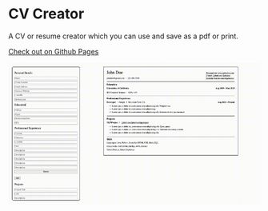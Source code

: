 # CV Creator

A CV or resume creator which you can use and save as a pdf or print. 

[Check out on Github Pages](https://imouth.github.io/CV-Creator/)

![Image of project](CV.gif)
